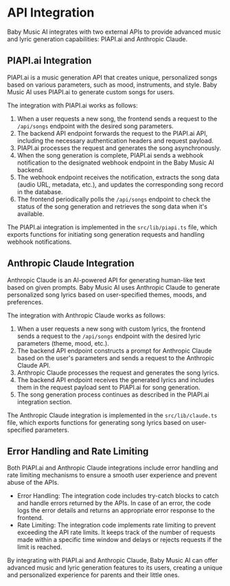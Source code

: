 # API Integration

Baby Music AI integrates with two external APIs to provide advanced music and lyric generation capabilities: PIAPI.ai and Anthropic Claude.

## PIAPI.ai Integration

PIAPI.ai is a music generation API that creates unique, personalized songs based on various parameters, such as mood, instruments, and style. Baby Music AI uses PIAPI.ai to generate custom songs for users.

The integration with PIAPI.ai works as follows:

1. When a user requests a new song, the frontend sends a request to the `/api/songs` endpoint with the desired song parameters.
2. The backend API endpoint forwards the request to the PIAPI.ai API, including the necessary authentication headers and request payload.
3. PIAPI.ai processes the request and generates the song asynchronously.
4. When the song generation is complete, PIAPI.ai sends a webhook notification to the designated webhook endpoint in the Baby Music AI backend.
5. The webhook endpoint receives the notification, extracts the song data (audio URL, metadata, etc.), and updates the corresponding song record in the database.
6. The frontend periodically polls the `/api/songs` endpoint to check the status of the song generation and retrieves the song data when it's available.

The PIAPI.ai integration is implemented in the `src/lib/piapi.ts` file, which exports functions for initiating song generation requests and handling webhook notifications.

## Anthropic Claude Integration

Anthropic Claude is an AI-powered API for generating human-like text based on given prompts. Baby Music AI uses Anthropic Claude to generate personalized song lyrics based on user-specified themes, moods, and preferences.

The integration with Anthropic Claude works as follows:

1. When a user requests a new song with custom lyrics, the frontend sends a request to the `/api/songs` endpoint with the desired lyric parameters (theme, mood, etc.).
2. The backend API endpoint constructs a prompt for Anthropic Claude based on the user's parameters and sends a request to the Anthropic Claude API.
3. Anthropic Claude processes the request and generates the song lyrics.
4. The backend API endpoint receives the generated lyrics and includes them in the request payload sent to PIAPI.ai for song generation.
5. The song generation process continues as described in the PIAPI.ai integration section.

The Anthropic Claude integration is implemented in the `src/lib/claude.ts` file, which exports functions for generating song lyrics based on user-specified parameters.

## Error Handling and Rate Limiting

Both PIAPI.ai and Anthropic Claude integrations include error handling and rate limiting mechanisms to ensure a smooth user experience and prevent abuse of the APIs.

- Error Handling: The integration code includes try-catch blocks to catch and handle errors returned by the APIs. In case of an error, the code logs the error details and returns an appropriate error response to the frontend.
- Rate Limiting: The integration code implements rate limiting to prevent exceeding the API rate limits. It keeps track of the number of requests made within a specific time window and delays or rejects requests if the limit is reached.

By integrating with PIAPI.ai and Anthropic Claude, Baby Music AI can offer advanced music and lyric generation features to its users, creating a unique and personalized experience for parents and their little ones.

